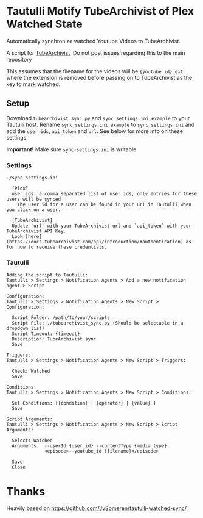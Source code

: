 # Tautulli Motify TubeArchivist of Plex Watched State

Automatically synchronize watched Youtube Videos to TubeArchivist. 

A script for [TubeArchivist](https://github.com/tubearchivist/tubearchivist). Do not post issues regarding this to the main repository

This assumes that the filename for the videos will be `{youtube_id}.ext` where the extension is removed before passing on to TubeArchivist as the key to mark watched.

## Setup
Download `tubearchivist_sync.py` and `sync_settings.ini.example` to your Tautulli host.
Rename `sync_settings.ini.example` to `sync_settings.ini` and add the `user_ids`, `api_token` and `url`. See below for more info on these settings.

**Important!** Make sure `sync-settings.ini` is writable

### Settings
`./sync-settings.ini`

```
  [Plex]
  user_ids: a comma separated list of user ids, only entries for these users will be synced
    The user id for a user can be found in your url in Tautulli when you click on a user.

  [TubeArchivist]
  Update `url` with your TubeArchivist url and `api_token` with your TubeArchivist API Key.
  Look [here](https://docs.tubearchivist.com/api/introduction/#authentication) as for how to receive these credentials.

```

### Tautulli
```
Adding the script to Tautulli:
Tautulli > Settings > Notification Agents > Add a new notification agent > Script

Configuration:
Tautulli > Settings > Notification Agents > New Script > Configuration:

  Script Folder: /path/to/your/scripts
  Script File: ./tubearchivist_sync.py (Should be selectable in a dropdown list)
  Script Timeout: {timeout}
  Description: TubeArchivist sync
  Save

Triggers:
Tautulli > Settings > Notification Agents > New Script > Triggers:
  
  Check: Watched
  Save
  
Conditions:
Tautulli > Settings > Notification Agents > New Script > Conditions:
  
  Set Conditions: [{condition} | {operator} | {value} ]
  Save
  
Script Arguments:
Tautulli > Settings > Notification Agents > New Script > Script Arguments:
  
  Select: Watched
  Arguments:  --userId {user_id} --contentType {media_type}
              <episode>--youtube_id {filename}</episode>

  Save
  Close
```

# Thanks

Heavily based on https://github.com/JvSomeren/tautulli-watched-sync/
